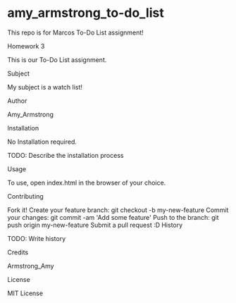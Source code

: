 # amy_armstrong_to-do_list
This repo is for Marcos To-Do List assignment!

Homework 3

This is our To-Do List assignment.

Subject

My subject is a watch list!

Author

Amy_Armstrong

Installation

No Installation required.

TODO: Describe the installation process

Usage

To use, open index.html in the browser of your choice.

Contributing

Fork it! Create your feature branch: git checkout -b my-new-feature Commit your changes: git commit -am 'Add some feature' Push to the branch: git push origin my-new-feature Submit a pull request :D History

TODO: Write history

Credits

Armstrong_Amy

License

MIT License
